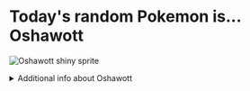 # Today's random Pokemon is... Oshawott

![Oshawott shiny sprite](https://raw.githubusercontent.com/PokeAPI/sprites/master/sprites/pokemon/shiny/501.png)

<details>
<summary>Additional info about Oshawott</summary>

| srpite type | image |
|------|------|
| back_default | ![Oshawott back_default sprite](https://raw.githubusercontent.com/PokeAPI/sprites/master/sprites/pokemon/back/501.png) |
| back_shiny | ![Oshawott back_shiny sprite](https://raw.githubusercontent.com/PokeAPI/sprites/master/sprites/pokemon/back/shiny/501.png) |
| front_default | ![Oshawott front_default sprite](https://raw.githubusercontent.com/PokeAPI/sprites/master/sprites/pokemon/501.png) | </details>